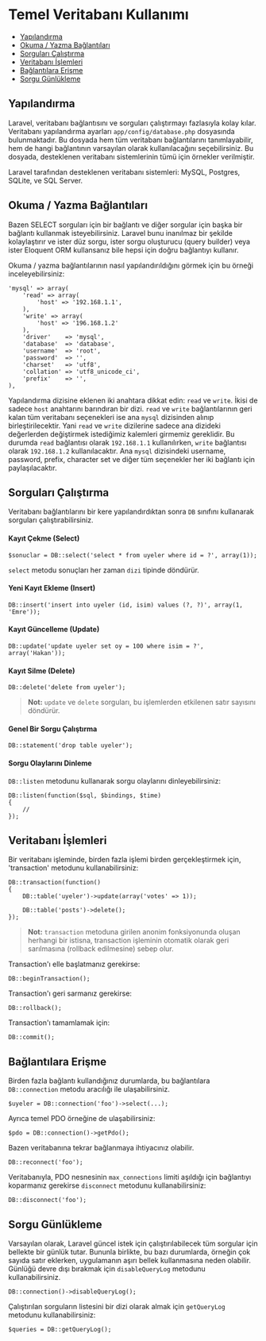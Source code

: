 # Temel Veritabanı Kullanımı

- [Yapılandırma](#configuration)
- [Okuma / Yazma Bağlantıları](#read-write-connections)
- [Sorguları Çalıştırma](#running-queries)
- [Veritabanı İşlemleri](#database-transactions)
- [Bağlantılara Erişme](#accessing-connections)
- [Sorgu Günlükleme](#query-logging)

<a name="configuration"></a>
## Yapılandırma

Laravel, veritabanı bağlantısını ve sorguları çalıştırmayı fazlasıyla kolay kılar. Veritabanı yapılandırma ayarları `app/config/database.php` dosyasında bulunmaktadır. Bu dosyada hem tüm veritabanı bağlantılarını tanımlayabilir, hem de hangi bağlantının varsayılan olarak kullanılacağını seçebilirsiniz. Bu dosyada, desteklenen veritabanı sistemlerinin tümü için örnekler verilmiştir.

Laravel tarafından desteklenen veritabanı sistemleri: MySQL, Postgres, SQLite, ve SQL Server.

<a name="read-write-connections"></a>
## Okuma / Yazma Bağlantıları

Bazen SELECT sorguları için bir bağlantı ve diğer sorgular için başka bir bağlantı kullanmak isteyebilirsiniz. Laravel bunu inanılmaz bir şekilde kolaylaştırır ve ister düz sorgu, ister sorgu oluşturucu (query builder) veya ister Eloquent ORM kullansanız bile hepsi için doğru bağlantıyı kullanır.

Okuma / yazma bağlantılarının nasıl yapılandırıldığını görmek için bu örneği inceleyebilirsiniz:

	'mysql' => array(
		'read' => array(
			'host' => '192.168.1.1',
		),
		'write' => array(
			'host' => '196.168.1.2'
		),
		'driver'    => 'mysql',
		'database'  => 'database',
		'username'  => 'root',
		'password'  => '',
		'charset'   => 'utf8',
		'collation' => 'utf8_unicode_ci',
		'prefix'    => '',
	),

Yapılandırma dizisine eklenen iki anahtara dikkat edin: `read` ve `write`. İkisi de sadece `host` anahtarını barındıran bir dizi. `read` ve `write` bağlantılarının geri kalan tüm veritabanı seçenekleri ise ana `mysql` dizisinden alınıp birleştirilecektir. Yani `read` ve `write` dizilerine sadece ana dizideki değerlerden değiştirmek istediğimiz kalemleri girmemiz gereklidir. Bu durumda `read` bağlantısı olarak  `192.168.1.1` kullanılırken, `write` bağlantısı olarak `192.168.1.2` kullanılacaktır. Ana `mysql` dizisindeki username, password, prefix, character set ve diğer tüm seçenekler her iki bağlantı için paylaşılacaktır.

<a name="running-queries"></a>
## Sorguları Çalıştırma

Veritabanı bağlantılarını bir kere yapılandırdıktan sonra `DB` sınıfını kullanarak sorguları çalıştırabilirsiniz.

#### Kayıt Çekme (Select)

	$sonuclar = DB::select('select * from uyeler where id = ?', array(1));

`select` metodu sonuçları her zaman `dizi` tipinde döndürür.

#### Yeni Kayıt Ekleme (Insert)

	DB::insert('insert into uyeler (id, isim) values (?, ?)', array(1, 'Emre'));

#### Kayıt Güncelleme (Update)

	DB::update('update uyeler set oy = 100 where isim = ?', array('Hakan'));

#### Kayıt Silme (Delete)

	DB::delete('delete from uyeler');

> **Not:** `update` ve `delete` sorguları, bu işlemlerden etkilenen satır sayısını döndürür.

#### Genel Bir Sorgu Çalıştırma

	DB::statement('drop table uyeler');

#### Sorgu Olaylarını Dinleme

`DB::listen` metodunu kullanarak sorgu olaylarını dinleyebilirsiniz:

	DB::listen(function($sql, $bindings, $time)
	{
		//
	});

<a name="database-transactions"></a>
## Veritabanı İşlemleri

Bir veritabanı işleminde, birden fazla işlemi birden gerçekleştirmek için, 'transaction' metodunu kullanabilirsiniz:

	DB::transaction(function()
	{
		DB::table('uyeler')->update(array('votes' => 1));

		DB::table('posts')->delete();
	});

> **Not:** `transaction` metoduna girilen anonim fonksiyonunda oluşan herhangi bir istisna, transaction işleminin otomatik olarak geri sarılmasına (rollback edilmesine) sebep olur.

Transaction'ı elle başlatmanız gerekirse:

	DB::beginTransaction();

Transaction'ı geri sarmanız gerekirse:

	DB::rollback();

Transaction'ı tamamlamak için:

	DB::commit();

<a name="accessing-connections"></a>
## Bağlantılara Erişme

Birden fazla bağlantı kullandığınız durumlarda, bu bağlantılara `DB::connection` metodu aracılığı ile ulaşabilirsiniz.

	$uyeler = DB::connection('foo')->select(...);

Ayrıca temel PDO örneğine de ulaşabilirsiniz:

	$pdo = DB::connection()->getPdo();

Bazen veritabanına tekrar bağlanmaya ihtiyacınız olabilir.

	DB::reconnect('foo');

Veritabanıyla, PDO nesnesinin `max_connections` limiti aşıldığı için bağlantıyı koparmanız gerekirse `disconnect` metodunu kullanabilirsiniz:

	DB::disconnect('foo');

<a name="query-logging"></a>
## Sorgu Günlükleme

Varsayılan olarak, Laravel güncel istek için çalıştırılabilecek tüm sorgular için bellekte bir günlük tutar. Bununla birlikte, bu bazı durumlarda, örneğin çok sayıda satır eklerken, uygulamanın aşırı bellek kullanmasına neden olabilir. Günlüğü devre dışı bırakmak için `disableQueryLog` metodunu kullanabilirsiniz.

	DB::connection()->disableQueryLog();

Çalıştırılan sorguların listesini bir dizi olarak almak için `getQueryLog` metodunu kullanabilirsiniz:

	$queries = DB::getQueryLog();
